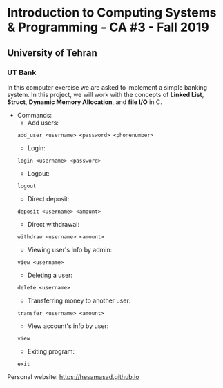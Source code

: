 # Introduction to Computing Systems & Programming - CA #3 - Fall 2019
## University of Tehran
### UT Bank

In this computer exercise we are asked to implement a simple banking system. In this project, we will work with the concepts of **Linked List**, **Struct**, **Dynamic Memory Allocation**, and **file I/O** in C.

* Commands:
    * Add users:
    ```
    add_user <username> <password> <phonenumber>
    ```
    * Login:
    ```
    login <username> <password>
    ```
    * Logout:
    ```
    logout
    ```
    * Direct deposit: 
    ```
    deposit <username> <amount>
    ```
    * Direct withdrawal: 
    ```
    withdraw <username> <amount>
    ```
    * Viewing user's Info by admin:
    ```
    view <username>
    ```
    * Deleting a user: 
    ```
    delete <username>
    ```
    * Transferring money to another user:
    ```
    transfer <username> <amount>
    ```
    * View account's info by user:
    ```
    view
    ```
    * Exiting program:
    ```
    exit
    ```

Personal website: https://hesamasad.github.io
